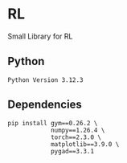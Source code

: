 # RL
Small Library for RL


## Python

    Python Version 3.12.3

## Dependencies

```
pip install gym==0.26.2 \
            numpy==1.26.4 \
            torch==2.3.0 \ 
            matplotlib==3.9.0 \
            pygad==3.3.1


```
